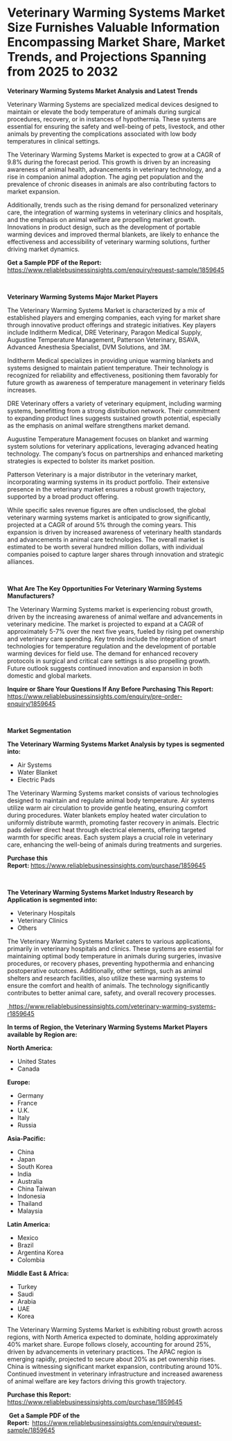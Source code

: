 <p><h1>Veterinary Warming Systems Market Size Furnishes Valuable Information Encompassing Market Share, Market Trends, and Projections Spanning from 2025 to 2032</h1></p><p><strong>Veterinary Warming Systems Market Analysis and Latest Trends</strong></p>
<p><p>Veterinary Warming Systems are specialized medical devices designed to maintain or elevate the body temperature of animals during surgical procedures, recovery, or in instances of hypothermia. These systems are essential for ensuring the safety and well-being of pets, livestock, and other animals by preventing the complications associated with low body temperatures in clinical settings.</p><p>The Veterinary Warming Systems Market is expected to grow at a CAGR of 9.8% during the forecast period. This growth is driven by an increasing awareness of animal health, advancements in veterinary technology, and a rise in companion animal adoption. The aging pet population and the prevalence of chronic diseases in animals are also contributing factors to market expansion. </p><p>Additionally, trends such as the rising demand for personalized veterinary care, the integration of warming systems in veterinary clinics and hospitals, and the emphasis on animal welfare are propelling market growth. Innovations in product design, such as the development of portable warming devices and improved thermal blankets, are likely to enhance the effectiveness and accessibility of veterinary warming solutions, further driving market dynamics.</p></p>
<p><strong>Get a Sample PDF of the Report:&nbsp;</strong> <a href="https://www.reliablebusinessinsights.com/enquiry/request-sample/1859645?utm_campaign=3513&utm_medium=2&utm_source=Github&utm_content=ia&utm_term=13042025&utm_id=veterinary-warming-systems">https://www.reliablebusinessinsights.com/enquiry/request-sample/1859645</a></p>
<p>&nbsp;</p>
<p><strong>Veterinary Warming Systems Major Market Players</strong></p>
<p><p>The Veterinary Warming Systems Market is characterized by a mix of established players and emerging companies, each vying for market share through innovative product offerings and strategic initiatives. Key players include Inditherm Medical, DRE Veterinary, Paragon Medical Supply, Augustine Temperature Management, Patterson Veterinary, BSAVA, Advanced Anesthesia Specialist, DVM Solutions, and 3M.</p><p>Inditherm Medical specializes in providing unique warming blankets and systems designed to maintain patient temperature. Their technology is recognized for reliability and effectiveness, positioning them favorably for future growth as awareness of temperature management in veterinary fields increases.</p><p>DRE Veterinary offers a variety of veterinary equipment, including warming systems, benefitting from a strong distribution network. Their commitment to expanding product lines suggests sustained growth potential, especially as the emphasis on animal welfare strengthens market demand.</p><p>Augustine Temperature Management focuses on blanket and warming system solutions for veterinary applications, leveraging advanced heating technology. The company’s focus on partnerships and enhanced marketing strategies is expected to bolster its market position.</p><p>Patterson Veterinary is a major distributor in the veterinary market, incorporating warming systems in its product portfolio. Their extensive presence in the veterinary market ensures a robust growth trajectory, supported by a broad product offering.</p><p>While specific sales revenue figures are often undisclosed, the global veterinary warming systems market is anticipated to grow significantly, projected at a CAGR of around 5% through the coming years. This expansion is driven by increased awareness of veterinary health standards and advancements in animal care technologies. The overall market is estimated to be worth several hundred million dollars, with individual companies poised to capture larger shares through innovation and strategic alliances.</p></p>
<p>&nbsp;</p>
<p><strong>What Are The Key Opportunities For Veterinary Warming Systems Manufacturers?</strong></p>
<p><p>The Veterinary Warming Systems market is experiencing robust growth, driven by the increasing awareness of animal welfare and advancements in veterinary medicine. The market is projected to expand at a CAGR of approximately 5-7% over the next five years, fueled by rising pet ownership and veterinary care spending. Key trends include the integration of smart technologies for temperature regulation and the development of portable warming devices for field use. The demand for enhanced recovery protocols in surgical and critical care settings is also propelling growth. Future outlook suggests continued innovation and expansion in both domestic and global markets.</p></p>
<p><strong>Inquire or Share Your Questions If Any Before Purchasing This Report:</strong> <a href="https://www.reliablebusinessinsights.com/enquiry/pre-order-enquiry/1859645?utm_campaign=3513&utm_medium=2&utm_source=Github&utm_content=ia&utm_term=13042025&utm_id=veterinary-warming-systems">https://www.reliablebusinessinsights.com/enquiry/pre-order-enquiry/1859645</a></p>
<p>&nbsp;</p>
<p><strong>Market Segmentation</strong></p>
<p><strong>The Veterinary Warming Systems Market Analysis by types is segmented into:</strong></p>
<p><ul><li>Air Systems</li><li>Water Blanket</li><li>Electric Pads</li></ul></p>
<p><p>The Veterinary Warming Systems market consists of various technologies designed to maintain and regulate animal body temperature. Air systems utilize warm air circulation to provide gentle heating, ensuring comfort during procedures. Water blankets employ heated water circulation to uniformly distribute warmth, promoting faster recovery in animals. Electric pads deliver direct heat through electrical elements, offering targeted warmth for specific areas. Each system plays a crucial role in veterinary care, enhancing the well-being of animals during treatments and surgeries.</p></p>
<p><strong>Purchase this Report:&nbsp;</strong><a href="https://www.reliablebusinessinsights.com/purchase/1859645?utm_campaign=3513&utm_medium=2&utm_source=Github&utm_content=ia&utm_term=13042025&utm_id=veterinary-warming-systems">https://www.reliablebusinessinsights.com/purchase/1859645</a></p>
<p>&nbsp;</p>
<p><strong>The Veterinary Warming Systems Market Industry Research by Application is segmented into:</strong></p>
<p><ul><li>Veterinary Hospitals</li><li>Veterinary Clinics</li><li>Others</li></ul></p>
<p><p>The Veterinary Warming Systems Market caters to various applications, primarily in veterinary hospitals and clinics. These systems are essential for maintaining optimal body temperature in animals during surgeries, invasive procedures, or recovery phases, preventing hypothermia and enhancing postoperative outcomes. Additionally, other settings, such as animal shelters and research facilities, also utilize these warming systems to ensure the comfort and health of animals. The technology significantly contributes to better animal care, safety, and overall recovery processes.</p></p>
<p><a href="https://www.reliablebusinessinsights.com/veterinary-warming-systems-r1859645?utm_campaign=3513&utm_medium=2&utm_source=Github&utm_content=ia&utm_term=13042025&utm_id=veterinary-warming-systems">&nbsp;https://www.reliablebusinessinsights.com/veterinary-warming-systems-r1859645</a></p>
<p><strong>In terms of Region, the Veterinary Warming Systems Market Players available by Region are:</strong></p>
<p>
    <p> <strong> North America: </strong>
        <ul>
            <li>United States</li>
            <li>Canada</li>
        </ul>
        </p> 
    <p> <strong> Europe: </strong>
        <ul>
            <li>Germany</li>
            <li>France</li>
            <li>U.K.</li>
            <li>Italy</li>
            <li>Russia</li>
        </ul>
        </p> 
    <p> <strong> Asia-Pacific: </strong>
        <ul>
            <li>China</li>
            <li>Japan</li>
            <li>South Korea</li>
            <li>India</li>
            <li>Australia</li>
            <li>China Taiwan</li>
            <li>Indonesia</li>
            <li>Thailand</li>
            <li>Malaysia</li>
        </ul>
        </p> 
    <p> <strong> Latin America: </strong>
        <ul>
            <li>Mexico</li>
            <li>Brazil</li>
            <li>Argentina Korea</li>
            <li>Colombia</li>
        </ul>
        </p> 
    <p> <strong> Middle East & Africa: </strong>
        <ul>
            <li>Turkey</li>
            <li>Saudi</li>
            <li>Arabia</li>
            <li>UAE</li>
            <li>Korea</li>
        </ul>
    </p>
    </p>
<p><p>The Veterinary Warming Systems Market is exhibiting robust growth across regions, with North America expected to dominate, holding approximately 40% market share. Europe follows closely, accounting for around 25%, driven by advancements in veterinary practices. The APAC region is emerging rapidly, projected to secure about 20% as pet ownership rises. China is witnessing significant market expansion, contributing around 10%. Continued investment in veterinary infrastructure and increased awareness of animal welfare are key factors driving this growth trajectory.</p></p>
<p><strong>Purchase this Report: </strong><a href="https://www.reliablebusinessinsights.com/purchase/1859645?utm_campaign=3513&utm_medium=2&utm_source=Github&utm_content=ia&utm_term=13042025&utm_id=veterinary-warming-systems">https://www.reliablebusinessinsights.com/purchase/1859645</a></p>
<p>&nbsp;<strong>Get a Sample PDF of the Report:&nbsp;&nbsp;</strong><a href="https://www.reliablebusinessinsights.com/enquiry/request-sample/1859645?utm_campaign=3513&utm_medium=2&utm_source=Github&utm_content=ia&utm_term=13042025&utm_id=veterinary-warming-systems">https://www.reliablebusinessinsights.com/enquiry/request-sample/1859645</a></p>
<p><strong></strong></p>
<p><p></p><p></p><p></p></p>